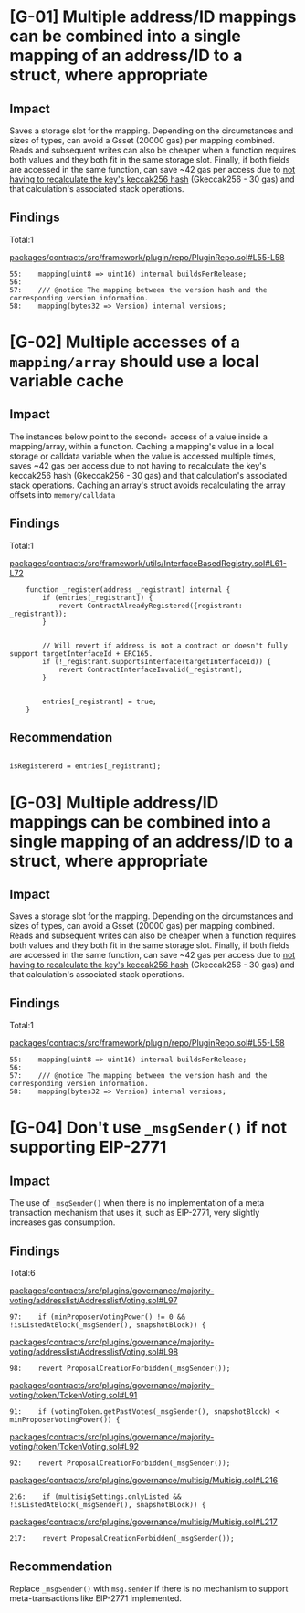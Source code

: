 # [G-01] Multiple address/ID mappings can be combined into a single mapping of an address/ID to a struct, where appropriate

## Impact

Saves a storage slot for the mapping. Depending on the circumstances and sizes of types, can avoid a Gsset (20000 gas) per mapping combined. Reads and subsequent writes can also be cheaper when a function requires both values and they both fit in the same storage slot. Finally, if both fields are accessed in the same function, can save ~42 gas per access due to [not having to recalculate the key's keccak256 hash](https://gist.github.com/IllIllI000/ec23a57daa30a8f8ca8b9681c8ccefb0) (Gkeccak256 - 30 gas) and that calculation's associated stack operations.

## Findings

Total:1

[packages/contracts/src/framework/plugin/repo/PluginRepo.sol#L55-L58](https://github.com/code-423n4/2023-03-aragon/tree/main//packages/contracts/src/framework/plugin/repo/PluginRepo.sol#L55-L58)

```solidity
55:    mapping(uint8 => uint16) internal buildsPerRelease;
56:
57:    /// @notice The mapping between the version hash and the corresponding version information.
58:    mapping(bytes32 => Version) internal versions;
```

# [G-02] Multiple accesses of a `mapping/array` should use a local variable cache

## Impact

The instances below point to the second+ access of a value inside a mapping/array, within a function. Caching a mapping's value in a local storage or calldata variable when the value is accessed multiple times, saves ~42 gas per access due to not having to recalculate the key's keccak256 hash (Gkeccak256 - 30 gas) and that calculation's associated stack operations. Caching an array's struct avoids recalculating the array offsets into `memory/calldata` 

## Findings

Total:1

[packages/contracts/src/framework/utils/InterfaceBasedRegistry.sol#L61-L72](https://github.com/code-423n4/2023-03-aragon/blob/4db573870aa4e1f40a3381cdd4ec006222e471fe/packages/contracts/src/framework/utils/InterfaceBasedRegistry.sol#L61-L72)

```solidity
    function _register(address _registrant) internal {
        if (entries[_registrant]) {
            revert ContractAlreadyRegistered({registrant: _registrant});
        }


        // Will revert if address is not a contract or doesn't fully support targetInterfaceId + ERC165.
        if (!_registrant.supportsInterface(targetInterfaceId)) {
            revert ContractInterfaceInvalid(_registrant);
        }


        entries[_registrant] = true;
    }
```

## Recommendation

```

isRegistererd = entries[_registrant];

```

# [G-03] Multiple address/ID mappings can be combined into a single mapping of an address/ID to a struct, where appropriate

## Impact

Saves a storage slot for the mapping. Depending on the circumstances and sizes of types, can avoid a Gsset (20000 gas) per mapping combined. Reads and subsequent writes can also be cheaper when a function requires both values and they both fit in the same storage slot. Finally, if both fields are accessed in the same function, can save ~42 gas per access due to [not having to recalculate the key's keccak256 hash](https://gist.github.com/IllIllI000/ec23a57daa30a8f8ca8b9681c8ccefb0) (Gkeccak256 - 30 gas) and that calculation's associated stack operations.

## Findings

Total:1

[packages/contracts/src/framework/plugin/repo/PluginRepo.sol#L55-L58](https://github.com/code-423n4/2023-03-aragon/tree/main//packages/contracts/src/framework/plugin/repo/PluginRepo.sol#L55-L58)

```solidity
55:    mapping(uint8 => uint16) internal buildsPerRelease;
56:
57:    /// @notice The mapping between the version hash and the corresponding version information.
58:    mapping(bytes32 => Version) internal versions;
```

# [G-04] Don't use `_msgSender()` if not supporting EIP-2771

## Impact

The use of `_msgSender()` when there is no implementation of a meta transaction mechanism that uses it, such as EIP-2771, very slightly increases gas consumption.

## Findings

Total:6

[packages/contracts/src/plugins/governance/majority-voting/addresslist/AddresslistVoting.sol#L97](https://github.com/code-423n4/2023-03-aragon/tree/main//packages/contracts/src/plugins/governance/majority-voting/addresslist/AddresslistVoting.sol#L97)

```solidity
97:    if (minProposerVotingPower() != 0 && !isListedAtBlock(_msgSender(), snapshotBlock)) {
```

[packages/contracts/src/plugins/governance/majority-voting/addresslist/AddresslistVoting.sol#L98](https://github.com/code-423n4/2023-03-aragon/tree/main//packages/contracts/src/plugins/governance/majority-voting/addresslist/AddresslistVoting.sol#L98)

```solidity
98:    revert ProposalCreationForbidden(_msgSender());
```

[packages/contracts/src/plugins/governance/majority-voting/token/TokenVoting.sol#L91](https://github.com/code-423n4/2023-03-aragon/tree/main//packages/contracts/src/plugins/governance/majority-voting/token/TokenVoting.sol#L91)

```solidity
91:    if (votingToken.getPastVotes(_msgSender(), snapshotBlock) < minProposerVotingPower()) {
```

[packages/contracts/src/plugins/governance/majority-voting/token/TokenVoting.sol#L92](https://github.com/code-423n4/2023-03-aragon/tree/main//packages/contracts/src/plugins/governance/majority-voting/token/TokenVoting.sol#L92)

```solidity
92:    revert ProposalCreationForbidden(_msgSender());
```

[packages/contracts/src/plugins/governance/multisig/Multisig.sol#L216](https://github.com/code-423n4/2023-03-aragon/tree/main//packages/contracts/src/plugins/governance/multisig/Multisig.sol#L216)

```solidity
216:    if (multisigSettings.onlyListed && !isListedAtBlock(_msgSender(), snapshotBlock)) {
```

[packages/contracts/src/plugins/governance/multisig/Multisig.sol#L217](https://github.com/code-423n4/2023-03-aragon/tree/main//packages/contracts/src/plugins/governance/multisig/Multisig.sol#L217)

```solidity
217:    revert ProposalCreationForbidden(_msgSender());
```

## Recommendation

Replace `_msgSender()` with `msg.sender` if there is no mechanism to support meta-transactions like EIP-2771 implemented.
